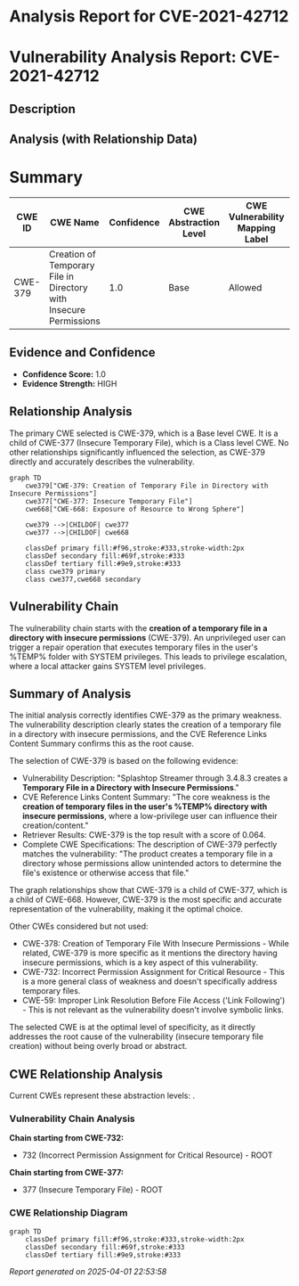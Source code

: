 # Analysis Report for CVE-2021-42712

# Vulnerability Analysis Report: CVE-2021-42712

## Description



## Analysis (with Relationship Data)

# Summary
| CWE ID | CWE Name | Confidence | CWE Abstraction Level | CWE Vulnerability Mapping Label | CWE-Vulnerability Mapping Notes |
|---|---|---|---|---|---|
| CWE-379 | Creation of Temporary File in Directory with Insecure Permissions | 1.0 | Base | Allowed | Primary CWE |

## Evidence and Confidence

*   **Confidence Score:** 1.0
*   **Evidence Strength:** HIGH

## Relationship Analysis
The primary CWE selected is CWE-379, which is a Base level CWE. It is a child of CWE-377 (Insecure Temporary File), which is a Class level CWE. No other relationships significantly influenced the selection, as CWE-379 directly and accurately describes the vulnerability.

```mermaid
graph TD
    cwe379["CWE-379: Creation of Temporary File in Directory with Insecure Permissions"]
    cwe377["CWE-377: Insecure Temporary File"]
    cwe668["CWE-668: Exposure of Resource to Wrong Sphere"]
    
    cwe379 -->|CHILDOF| cwe377
    cwe377 -->|CHILDOF| cwe668

    classDef primary fill:#f96,stroke:#333,stroke-width:2px
    classDef secondary fill:#69f,stroke:#333
    classDef tertiary fill:#9e9,stroke:#333
    class cwe379 primary
    class cwe377,cwe668 secondary
```

## Vulnerability Chain
The vulnerability chain starts with the **creation of a temporary file in a directory with insecure permissions** (CWE-379). An unprivileged user can trigger a repair operation that executes temporary files in the user's %TEMP% folder with SYSTEM privileges. This leads to privilege escalation, where a local attacker gains SYSTEM level privileges.

## Summary of Analysis
The initial analysis correctly identifies CWE-379 as the primary weakness. The vulnerability description clearly states the creation of a temporary file in a directory with insecure permissions, and the CVE Reference Links Content Summary confirms this as the root cause.

The selection of CWE-379 is based on the following evidence:

*   Vulnerability Description: "Splashtop Streamer through 3.4.8.3 creates a **Temporary File in a Directory with Insecure Permissions**."
*   CVE Reference Links Content Summary: "The core weakness is the **creation of temporary files in the user's %TEMP% directory with insecure permissions**, where a low-privilege user can influence their creation/content."
*   Retriever Results: CWE-379 is the top result with a score of 0.064.
*   Complete CWE Specifications: The description of CWE-379 perfectly matches the vulnerability: "The product creates a temporary file in a directory whose permissions allow unintended actors to determine the file's existence or otherwise access that file."

The graph relationships show that CWE-379 is a child of CWE-377, which is a child of CWE-668. However, CWE-379 is the most specific and accurate representation of the vulnerability, making it the optimal choice.

Other CWEs considered but not used:

*   CWE-378: Creation of Temporary File With Insecure Permissions - While related, CWE-379 is more specific as it mentions the directory having insecure permissions, which is a key aspect of this vulnerability.
*   CWE-732: Incorrect Permission Assignment for Critical Resource - This is a more general class of weakness and doesn't specifically address temporary files.
*   CWE-59: Improper Link Resolution Before File Access ('Link Following') - This is not relevant as the vulnerability doesn't involve symbolic links.

The selected CWE is at the optimal level of specificity, as it directly addresses the root cause of the vulnerability (insecure temporary file creation) without being overly broad or abstract.


## CWE Relationship Analysis

Current CWEs represent these abstraction levels: .


### Vulnerability Chain Analysis

**Chain starting from CWE-732:**
- 732 (Incorrect Permission Assignment for Critical Resource) - ROOT


**Chain starting from CWE-377:**
- 377 (Insecure Temporary File) - ROOT



### CWE Relationship Diagram

```mermaid
graph TD
    classDef primary fill:#f96,stroke:#333,stroke-width:2px
    classDef secondary fill:#69f,stroke:#333
    classDef tertiary fill:#9e9,stroke:#333
```



*Report generated on 2025-04-01 22:53:58*
